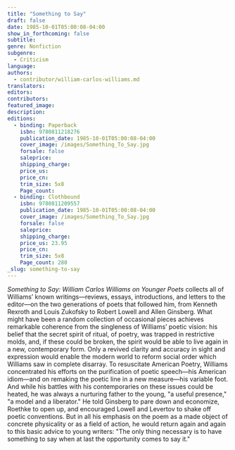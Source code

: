 ```yaml
---
title: "Something to Say"
draft: false
date: 1985-10-01T05:00:08-04:00
show_in_forthcoming: false
subtitle:
genre: Nonfiction
subgenre:
  - Criticism
language:
authors:
  - contributor/william-carlos-williams.md
translators:
editors:
contributors:
featured_image:
description:
editions:
  - binding: Paperback
    isbn: 9780811218276
    publication_date: 1985-10-01T05:00:08-04:00
    cover_image: /images/Something_To_Say.jpg
    forsale: false
    saleprice:
    shipping_charge:
    price_us:
    price_cn:
    trim_size: 5x8
    Page_count:
  - binding: Clothbound
    isbn: 9780811209557
    publication_date: 1985-10-01T05:00:08-04:00
    cover_image: /images/Something_To_Say.jpg
    forsale: false
    saleprice:
    shipping_charge:
    price_us: 23.95
    price_cn:
    trim_size: 5x8
    Page_count: 280
_slug: something-to-say
---
```


_Something to Say: William Carlos Williams on Younger Poets_ collects all of Williams’ known writings—reviews, essays, introductions, and letters to the editor—on the two generations of poets that followed him, from Kenneth Rexroth and Louis Zukofsky to Robert Lowell and Allen Ginsberg. What might have been a random collection of occasional pieces achieves remarkable coherence from the singleness of Williams’ poetic vision: his belief that the secret spirit of ritual, of poetry, was trapped in restrictive molds, and, if these could be broken, the spirit would be able to live again in a new, contemporary form. Only a revived clarity and accuracy in sight and expression would enable the modern world to reform social order which Williams saw in complete disarray. To resuscitate American Poetry, Williams concentrated his efforts on the purification of poetic speech—his American idiom—and on remaking the poetic line in a new measure—his variable foot. And while his battles with his contemporaries on these issues could be heated, he was always a nurturing father to the young, "a useful presence," "a model and a liberator." He told Ginsberg to pare down and economize, Roethke to open up, and encouraged Lowell and Levertov to shake off poetic conventions. But in all his emphasis on the poem as a made object of concrete physicality or as a field of action, he would return again and again to this basic advice to young writers: "The only thing necessary is to have something to say when at last the opportunity comes to say it."

